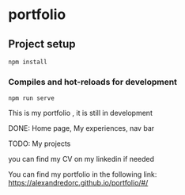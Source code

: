 # portfolio

## Project setup
```
npm install
```

### Compiles and hot-reloads for development
```
npm run serve
```

This is my portfolio , it is still in development

  DONE: Home page, My experiences, nav bar
  
  TODO: My projects
  
  you can find my CV on my linkedin if needed

  You can find my portfolio in the following link:
  https://alexandredorc.github.io/portfolio/#/
